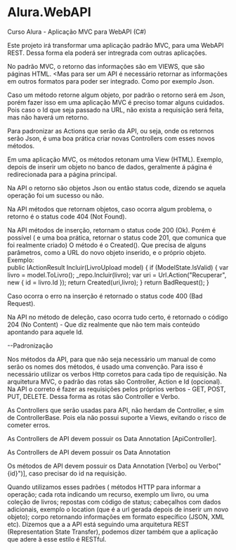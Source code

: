 # Alura.WebAPI
Curso Alura - Aplicação MVC para WebAPI (C#)

Este projeto irá transformar uma aplicação padrão MVC, para uma WebAPI REST. Dessa forma ela poderá ser intregrada com outras aplicações.

No padrão MVC, o retorno das informações são em VIEWS, que são páginas HTML. <Mas para ser um API é necessário retornar as informações em outros formatos para poder ser integrado.
Como por exemplo Json.

Caso um método retorne algum objeto, por padrão o retorno será em Json, porém fazer isso em uma aplicação MVC é preciso tomar alguns cuidados. Pois caso o Id que seja passado na URL, não exista a requisição será feita, mas não haverá um retorno.

Para padronizar as Actions que serão da API, ou seja, onde os retornos serão Json, é uma boa prática criar novas Controllers com esses novos métodos.

Em uma aplicação MVC, os métodos retonam uma View (HTML). Exemplo, depois de inserir um objeto no banco de dados, geralmente á página é redirecionada para a página principal.

Na API o retorno são objetos Json ou então status code, dizendo se aquela operação foi um sucesso ou não.

Na API métodos que retornam objetos, caso ocorra algum problema, o retorno é o status code 404 (Not Found).

Na API métodos de inserção, retornam o status code 200 (Ok). Porém é possível ( e uma boa prática, retornar o status code 201, que comunica que foi realmente criado)
O método é o Created(). Que precisa de alguns parâmetros, como a URL do novo objeto inserido, e o próprio objeto.
  Exemplo:  
  public IActionResult Incluir(LivroUpload model)
  {
      if (ModelState.IsValid)
      {
          var livro = model.ToLivro();
          _repo.Incluir(livro);
          var uri = Url.Action("Recuperar", new { id = livro.Id });
          return Created(uri,livro);
      }
      return BadRequest();
  }

Caso ocorra o erro na inserção é retornado o status code 400 (Bad Request).

Na API no método de deleção, caso ocorra tudo certo, é retornado o código 204 (No Content) - Que diz realmente que não tem mais conteúdo apontando para aquele Id.

--Padronização

Nos métodos da API, para que não seja necessário um manual de como serão os nomes dos métodos, é usado uma convenção. Para isso é necessário utilizar os verbos Http corretos para cada tipo de requisição. Na arquitetura MVC, o padrão das rotas são Controller, Action e Id (opcional). Na API o correto é fazer as requisições pelos próprios verbos - GET, POST, PUT, DELETE. Dessa forma as rotas são Controller e Verbo.

As Controllers que serão usadas para API, não herdam de Controller, e sim de ControllerBase. Pois ela não possui suporte a Views, evitando o risco de cometer erros.

As Controllers de API devem possuir os Data Annotation [ApiController].

As Controllers de API devem possuir os Data Annotation  

Os métodos de API devem possuir os Data Annotation [Verbo] ou Verbo("{id}")], caso precisar do id na requisição.

Quando utilizamos esses padrões ( métodos HTTP para informar a operação; cada rota indicando um recurso, exemplo um livro, ou uma coleção de livros; repostas com código de status; cabeçalhos com dados adicionais, exemplo o location (que é a url gerada depois de inserir um novo objeto); corpo retornando informações em formato específico (JSON, XML etc). Dizemos que a a API está seguindo uma arquitetura REST (Representation State Transfer), podemos dizer também que a aplicação que adere à esse estilo é RESTful.




